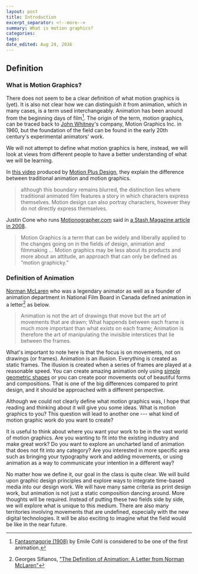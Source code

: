 ```yaml
---
layout: post	
title: Introduction
excerpt_separator: <!--more-->
summary: What is motion graphics?
categories:
tags:
date_edited: Aug 24, 2016
---
```





## Definition

### What is Motion Graphics?

There does not seem to be a clear definition of what motion graphics is (yet). It is also not clear how we can distinguish it from animation, which in many cases, is a term used interchangeably. Animation has been around from the beginning days of film[^first-animation]. The origin of the term, motion graphics, can be traced back to [John Whitney](https://en.wikipedia.org/wiki/John_Whitney_(animator))'s company, Motion Graphics Inc. in 1960, but the foundation of the field can be found in the early 20th century's experimental animators' work. 

We will not attempt to define what motion graphics is here, instead, we will look at views from different people to have a better understanding of what we will be learning.

In [this video](https://vimeo.com/29732896) produced by [Motion Plus Design](http://motion-plus-design.com), they explain the difference between traditional animation and motion graphics. 

> although this boundary remains blurred, the distinction lies where traditional animated film features a story in which characters express themselves. Motion design can also portray characters, however they do not directly express themselves.

Justin Cone who runs [Motionographer.com](http://motionographer.com) said in [a Stash Magazine article in 2008](https://www.stashmedia.tv/pdfs/coll_MG_booklet_screen.pdf).

> Motion Graphics is a term that can be widely and liberally applied to the changes going on in the fields of design, animation and filmmaking … Motion graphics may be less about its products and more about an attitude, an approach that can only be defined as “motion graphicky.”

### Definition of Animation

[Norman McLaren](https://www.nfb.ca/explore-all-directors/norman-mclaren/) who was a legendary animator as well as a founder of animation department in National Film Board in Canada defined animation in a letter[^sifianos] as below.

> Animation is not the art of drawings that move but the art of movements that are drawn; What happends between each frame is much more important than what exists on each frame; Animation is therefore the art of manipulating the invisible interstices that lie between the frames. 

What's important to note here is that the focus is on movements, not on drawings (or frames). Animation is an illusion. Everything is created as static frames. The illusion is created when a series of frames are played at a reasonable speed. You can create amazing animation only using [simple geometric shapes](https://www.youtube.com/watch?v=they7m6YePo) or you can create poor movements out of beautiful forms and compositions. That is one of the big differences compared to print design, and it should be approached with a different perspective.

Although we could not clearly define what motion graphics was, I hope that reading and thinking about it will give you some ideas. What is motion graphics to you? This question will lead to another one --- what kind of motion graphic work do you want to create? 

It is useful to think about where you want your work to be in the vast world of motion graphics. Are you wanting to fit into the existing industry and make great work? Do you want to explore an uncharted land of animation that does not fit into any category? Are you interested in more specific area such as bringing your typography work and adding movements, or using animation as a way to communicate your intention in a different way?

No matter how we define it, our goal in the class is quite clear. We will build upon graphic design principles and explore ways to integrate time-based media into our design work. We will have many same criteria as print design work, but animation is not just a static composition dancing around. More thoughts will be required. Instead of putting these two fields side by side, we will explore what is unique to this medium. There are also many territories involving movements that are undefined, especially with the new digital technologies. It will be also exciting to imagine what the field would be like in the near future.

<!-- more ideas to add
motion design
motion graphic design
motion designer - different/new roles, studio, interaction design

-->



<!-- footnotes -->
[^first-animation]: [Fantasmagorie (1908)](https://www.youtube.com/watch?v=aEAObel8yIE) by Emile Cohl is considered to be one of the first animation.

[^sifianos]: Georges Sifianos, ["The Definition of Animation: A Letter from Norman McLaren"](http://www.animationjournal.com/abstracts/abstracts.html) 




